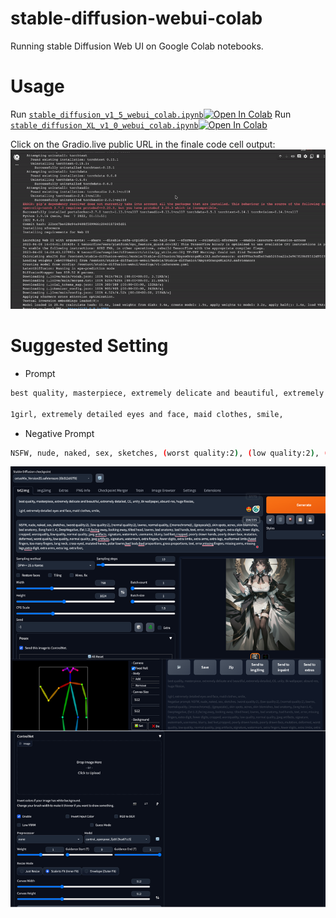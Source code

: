 # stable-diffusion-webui-colab

Running stable Diffusion Web UI on Google Colab notebooks.

# Usage

Run [`stable_diffusion_v1_5_webui_colab.ipynb`][stable_diffusion_v1_5_webui_colab][![Open In Colab][colab-badge]][stable_diffusion_v1_5_webui_colab]
Run [`stable_diffusion_XL_v1_0_webui_colab.ipynb`][stable_diffusion_XL_v1_0_webui_colab][![Open In Colab][colab-badge]][stable_diffusion_XL_v1_0_webui_colab]

[stable_diffusion_v1_5_webui_colab]: https://colab.research.google.com/github/cyruslauwork/stable-diffusion-webui-colab/blob/master/stable_diffusion_v1_5_webui_colab.ipynb
[stable_diffusion_XL_v1_0_webui_colab]: https://colab.research.google.com/github/cyruslauwork/stable-diffusion-webui-colab/blob/master/stable_diffusion_XL_v1_0_webui_colab.ipynb
[colab-badge]: https://colab.research.google.com/assets/colab-badge.svg

Click on the Gradio.live public URL in the finale code cell output:
![](img/0.gif)

# Suggested Setting

- Prompt

```bash
best quality, masterpiece, extremely delicate and beautiful, extremely detailed, CG, unity, 8k wallpaper, absurd-res, huge filesize,

1girl, extremely detailed eyes and face, maid clothes, smile,
```

- Negative Prompt

```bash
NSFW, nude, naked, sex, sketches, (worst quality:2), (low quality:2), (normal quality:2), lowres, normal quality, ((monochrome)), ((grayscale)), skin spots, acnes, skin blemishes, bad anatomy, (long hair:1.4), DeepNegative, (fat:1.2), facing away, looking away, tilted head, lowres, bad anatomy, bad hands, text, error, missing fingers, extra digit, fewer digits, cropped, username, blurry, bad feet, cropped, poorly drawn hands, poorly drawn face, mutation, deformed, worst quality, low quality, normal quality, jpeg artifacts, signature, watermark, extra fingers, fewer digits, extra limbs, extra arms, extra legs, malformed limbs, fused fingers, too many fingers, long neck, cross-eyed, mutated hands, polar lowres, bad body, bad proportions, gross proportions, text, error, missing fingers, missing arms, missing legs, extra digit, extra arms, extra leg, extra foot,
```

![](img/1.jpg)
